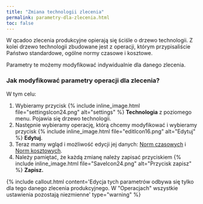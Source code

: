 ```yaml
---
title: "Zmiana technologii zlecenia"
permalink: parametry-dla-zlecenia.html
toc: false
---
```

W qcadoo zlecenia produkcyjne opierają się ściśle o drzewo technologii. Z kolei drzewo technologii zbudowane jest z operacji, którym przypisaliście Państwo standardowe, ogólne normy czasowe i kosztowe.

Parametry te możemy modyfikować indywidualnie dla danego zlecenia.

### Jak modyfikować parametry operacji dla zlecenia?

W tym celu:

1. Wybieramy przycisk {% include inline_image.html file="settingsIcon24.png" alt="settings" %} **Technologia** z poziomego menu. Pojawia się drzewo technologii.
2. Następnie wybieramy operację, którą chcemy modyfikować i wybieramy przycisk {% include inline_image.html file="editIcon16.png" alt="Edytuj" %} **Edytuj**.
3. Teraz mamy wgląd i możliwość edycji jej danych: [Norm czasowych](/normy-czasowe) i [Norm kosztowych](/normy-kosztowe).
4. Należy pamiętać, że każdą zmianę należy zapisać przyciskiem {% include inline_image.html file="SaveIcon24.png" alt="Przycisk zapisz" %} **Zapisz.**


{% include callout.html content='Edycja tych parametrów odbywa się tylko dla tego danego zlecenia produkcyjnego. W "Operacjach" wszystkie ustawienia pozostają niezmienne' type="warning" %}

